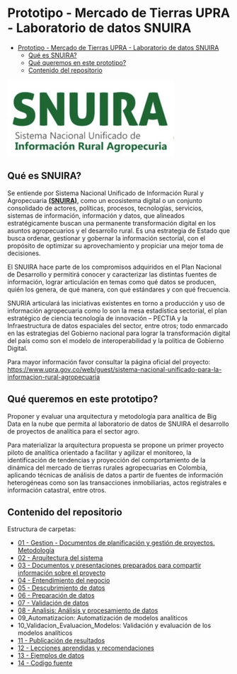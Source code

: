 # Prototipo - Mercado de Tierras UPRA - Laboratorio de datos SNUIRA

- [Prototipo - Mercado de Tierras UPRA - Laboratorio de datos SNUIRA](#prototipo---mercado-de-tierras-upra---laboratorio-de-datos-snuira)
  - [Qué es SNUIRA?](#qué-es-snuira)
  - [Qué queremos en este prototipo?](#qué-queremos-en-este-prototipo)
  - [Contenido del repositorio](#contenido-del-repositorio)

![SNUIRA](snuira.jpg "SNUIRA")

## Qué es SNUIRA?

Se entiende por Sistema Nacional Unificado de Información Rural y Agropecuaria  __[(SNUIRA)](https://www.upra.gov.co/web/guest/sistema-nacional-unificado-para-la-informacion-rural-agropecuaria)__, como un ecosistema digital o un conjunto consolidado de actores, políticas, procesos, tecnologías, servicios, sistemas de información, información y datos, que alineados estratégicamente buscan una permanente transformación digital en los asuntos agropecuarios y el desarrollo rural. Es una estrategia de Estado que busca ordenar, gestionar y gobernar la información sectorial, con el propósito de optimizar su aprovechamiento y propiciar una mejor toma de decisiones. 
 
El SNUIRA hace parte de los compromisos adquiridos en el Plan Nacional de Desarrollo y permitirá conocer y caracterizar las distintas fuentes de información, lograr articulación en temas como qué datos se producen, quién los genera, de qué manera, con qué estándares y con qué frecuencia. 

SNURIA articulará las iniciativas existentes en torno a producción y uso de información agropecuaria como lo son la mesa estadística sectorial, el plan estratégico de ciencia tecnología de innovación – PECTIA y la Infraestructura de datos espaciales del sector, entre otros; todo enmarcado en las estrategias del Gobierno nacional para lograr la transformación digital del país como son el modelo de interoperabilidad y la política de Gobierno Digital. 

Para mayor información favor consultar la página oficial del proyecto:  https://www.upra.gov.co/web/guest/sistema-nacional-unificado-para-la-informacion-rural-agropecuaria

## Qué queremos en este prototipo?

Proponer y evaluar una arquitectura y metodología para analítica de Big Data en la nube que permita al laboratorio de datos de SNUIRA el desarrollo de proyectos de analítica para el sector agro.

Para materializar la arquitectura propuesta se propone un primer proyecto piloto de analítica orientado a facilitar y agilizar el monitoreo, la identificación de tendencias y proyección del comportamiento de la dinámica del mercado de tierras rurales agropecuarias en Colombia, aplicando técnicas de análisis de datos a partir de fuentes de información heterogéneas como son las transacciones inmobiliarias, actos registrales e información catastral, entre otros.


##  Contenido del repositorio

Estructura de carpetas:

* [01 - Gestion - Documentos de planificación y gestión de proyectos. Metodología](01_Gestion)
* [02 - Arquitectura del sistema](02_Arquitectura)
* [03 - Documentos y presentaciones preparados para compartir información sobre el proyecto](03_Presentaciones)
* [04 - Entendimiento del negocio](04_Entendimiento_Negocio)
* [05 - Descubrimiento de datos](05_Descubrimiento_Datos)
* [06 - Preparación de datos](06_Preparacion_Datos)
* [07 - Validación de datos](07_Validacion_Datos)
* [08 - Analisis: Análisis y procesamiento de datos](08_Analisis_Datos)
* 09_Automatizacion: Automatización de modelos analíticos
* 10_Validacion_Evaluacion_Modelos: Validación y evaluación de los modelos analíticos
* [11 - Publicación de resultados](11_Publicacion)
* [12 - Lecciones aprendidas y recomendaciones](12_Lecciones_Aprendidas)
* [13 - Ejemplos de datos](13_Datos)
* [14 - Codigo fuente](14_Codigo_Fuente)






